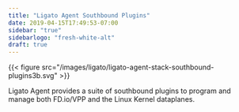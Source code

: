 ```yaml
---
title: "Ligato Agent Southbound Plugins"
date: 2019-04-15T17:49:53-07:00
sidebar: "true"
sidebarlogo: "fresh-white-alt"
draft: true
---
```




{{< figure src="/images/ligato/ligato-agent-stack-southbound-plugins3b.svg" >}}

Ligato Agent provides a suite of southbound plugins to program and manage both FD.io/VPP and the Linux Kernel dataplanes.